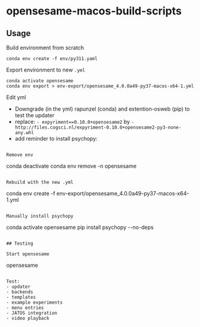 # opensesame-macos-build-scripts
 
## Usage

Build environment from scratch

```
conda env create -f env/py311.yaml
```

Export environment to new `.yml`

```
conda activate opensesame
conda env export > env-export/opensesame_4.0.0a49-py37-macos-x64-1.yml
```

Edit yml
- Downgrade (in the yml) rapunzel (conda) and extention-osweb (pip) to test the updater
- replace:
`- expyriment==0.10.0+opensesame2` by `- http://files.cogsci.nl/expyriment-0.10.0+opensesame2-py3-none-any.whl`
- add reminder to install psychopy:
```

Remove env

```
conda deactivate
conda env remove -n opensesame
```

Rebuild with the new .yml

```
conda env create -f env-export/opensesame_4.0.0a49-py37-macos-x64-1.yml
```

Manually install psychopy

```
conda activate opensesame
pip install psychopy --no-deps
```

## Testing

Start opensesame

```
opensesame
```

Test:
- updater
- backends
- templates
- example experiments
- menu entries
- JATOS integration
- video playback